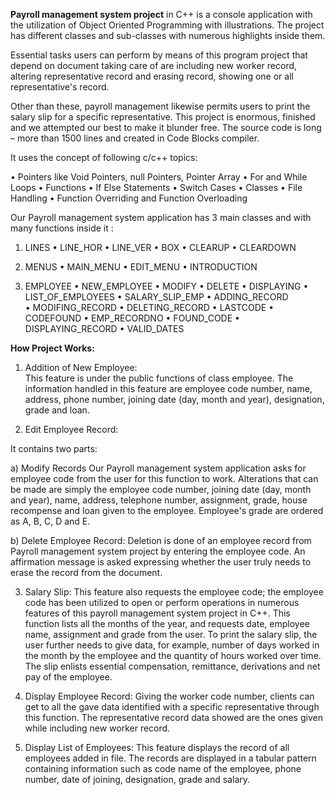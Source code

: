**Payroll management system project** in C++ is a console application with the utilization of Object Oriented Programming with illustrations. The project has different classes and sub-classes with numerous highlights inside them.

Essential tasks users can perform by means of this program project that depend on document taking care of are including new worker record, altering representative record and erasing record, showing one or all representative's record. 

Other than these, payroll management likewise permits users to print the salary slip for a specific representative. This project is enormous, finished and we attempted our best to make it blunder free. The source code is long – more than 1500 lines and created in Code Blocks compiler.

It uses the concept of following c/c++ topics:

•	Pointers like Void Pointers, null Pointers, Pointer Array
•	For and While Loops
•	Functions
•	If Else Statements
•	Switch Cases
•	Classes
•	File Handling
•	Function Overriding and Function Overloading

Our Payroll management system application has 3 main classes and with many functions inside it :

1)	LINES
•	LINE_HOR
•	LINE_VER
•	BOX
•	CLEARUP
•	CLEARDOWN

2)	MENUS
•	MAIN_MENU
•	EDIT_MENU
•	INTRODUCTION

3)	EMPLOYEE
•	NEW_EMPLOYEE
•	MODIFY
•	DELETE
•	DISPLAYING
•	LIST_OF_EMPLOYEES
•	SALARY_SLIP_EMP
•	ADDING_RECORD   
•	MODIFING_RECORD
•	DELETING_RECORD
•	LASTCODE
•	CODEFOUND
•	EMP_RECORDNO
•	FOUND_CODE
•	DISPLAYING_RECORD
•	VALID_DATES

**How Project Works:**

1)	Addition of New Employee:  
 This feature is under the public functions of class employee. The information handled in this feature are employee code number, name, address, phone number, joining date (day, month and year), designation, grade and loan.

2)	Edit Employee Record: 

It contains two parts:

a)	Modify Records
  Our Payroll management system application asks for employee code from the user for this function to work. Alterations that can be made are simply the employee code number, joining date (day, month and year), name, address, telephone number, assignment, grade, house recompense and loan given to the employee. Employee's grade are ordered as A, B, C, D and E.

b)	Delete Employee Record: 
  Deletion is done of an employee record from Payroll management system project by entering the employee code. An affirmation message is asked expressing whether the user truly needs to erase the record from the document.

3)	Salary Slip:
  This feature also requests the employee code; the employee code has been utilized to open or perform operations in numerous features of this payroll management system project in C++. This function lists all the months of the year, and requests date, employee name, assignment and grade from the user. To print the salary slip, the user further needs to give data, for example, number of days worked in the month by the employee and the quantity of hours worked over time. The slip enlists essential compensation, remittance, derivations and net pay of the employee.

4)	Display Employee Record:
 Giving the worker code number, clients can get to all the gave data identified with a specific representative through this function. The representative record data showed are the ones given while including new worker record.
 
5)	Display List of Employees:
  This feature displays the record of all employees added in file. The records are displayed in a tabular pattern containing information such as code name of the employee, phone number, date of joining, designation, grade and salary.


